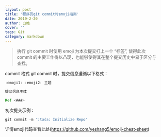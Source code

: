 ```yaml
---
layout: post
title: '程序员git commit时emoji指南'
date: 2019-2-20
author: 白皓
cover: ''
tags: Git
category: markdown
---
```

  
> 执行 git commit 时使用 emoji 为本次提交打上一个 “标签”, 使得此次 commit 的主要工作得以凸现，也能够使得其在整个提交历史中易于区分与查找。

commit 格式
git commit 时，提交信息遵循以下格式：
```java
:emoji1: :emoji2: 主题

提交信息主体

Ref <###>
```

初次提交示例：
```java
git commit -m ":tada: Initialize Repo"
```


详情emoji代码查看此处(https://github.com/yeshang5/emoji-cheat-sheet)
